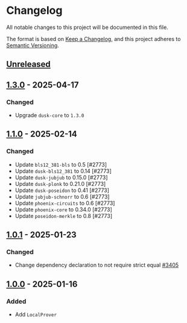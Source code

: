 # Changelog

All notable changes to this project will be documented in this file.

The format is based on [Keep a Changelog](https://keepachangelog.com/en/1.0.0/),
and this project adheres to [Semantic Versioning](https://semver.org/spec/v2.0.0.html).

## [Unreleased]

## [1.3.0] - 2025-04-17

### Changed

- Upgrade `dusk-core` to `1.3.0`

## [1.1.0] - 2025-02-14

### Changed

- Update `bls12_381-bls` to 0.5 [#2773]
- Update `dusk-bls12_381` to 0.14 [#2773]
- Update `dusk-jubjub` to 0.15.0 [#2773]
- Update `dusk-plonk` to 0.21.0 [#2773]
- Update `dusk-poseidon` to 0.41 [#2773]
- Update `jubjub-schnorr` to 0.6 [#2773]
- Update `phoenix-circuits` to 0.6 [#2773]
- Update `phoenix-core` to 0.34.0 [#2773]
- Update `poseidon-merkle` to 0.8 [#2773]

## [1.0.1] - 2025-01-23

### Changed

- Change dependency declaration to not require strict equal [#3405]

## [1.0.0] - 2025-01-16

### Added

- Add `LocalProver`

<!-- Issues -->
[#3405]: https://github.com/dusk-network/rusk/issues/3405

[Unreleased]: https://github.com/dusk-network/rusk/compare/rusk-prover-1.3.0...HEAD
[1.3.0]: https://github.com/dusk-network/rusk/compare/rusk-prover-1.1.0...rusk-prover-1.3.0
[1.1.0]: https://github.com/dusk-network/rusk/compare/rusk-prover-1.0.1...rusk-prover-1.1.0
[1.0.1]: https://github.com/dusk-network/rusk/compare/rusk-prover-1.0.0...rusk-prover-1.0.1
[1.0.0]: https://github.com/dusk-network/rusk/tree/rusk-prover-1.0.0
